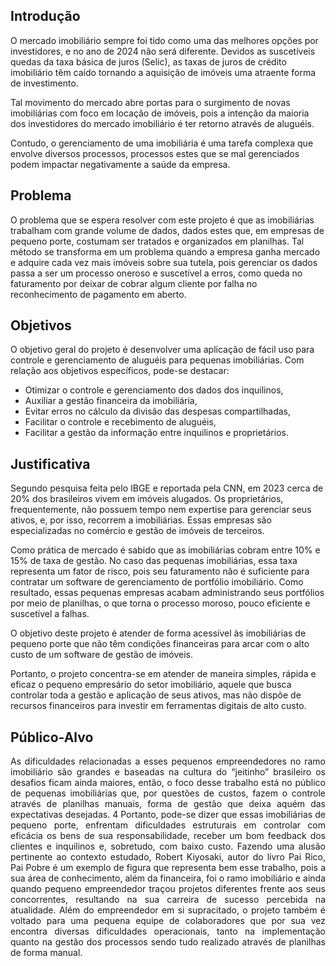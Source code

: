 ## Introdução

O mercado imobiliário sempre foi tido como uma das melhores opções por investidores, e no ano de 2024 não será diferente. Devidos as suscetíveis quedas da taxa básica de juros (Selic), as taxas de juros de crédito imobiliário têm caído tornando a aquisição de imóveis uma atraente forma de investimento.

Tal movimento do mercado abre portas para o surgimento de novas imobiliárias com foco em locação de imóveis, pois a intenção da maioria dos investidores do mercado imobiliário é ter retorno através de aluguéis.

Contudo, o gerenciamento de uma imobiliária é uma tarefa complexa que envolve diversos processos, processos estes que se mal gerenciados podem impactar negativamente a saúde da empresa.

## Problema

O problema que se espera resolver com este projeto é que as imobiliárias trabalham com grande volume de dados, dados estes que, em empresas de pequeno porte, costumam ser tratados e organizados em planilhas. Tal método se transforma em um problema quando a empresa ganha mercado e adquire cada vez mais imóveis sobre sua tutela, pois gerenciar os dados passa a ser um processo oneroso e suscetível a erros, como queda no faturamento por deixar de cobrar algum cliente por falha no reconhecimento de pagamento em aberto. 

## Objetivos

O objetivo geral do projeto é desenvolver uma aplicação de fácil uso para controle e
gerenciamento de aluguéis para pequenas imobiliárias.
Com relação aos objetivos específicos, pode-se destacar:

<ul>
<li>Otimizar o controle e gerenciamento dos dados dos inquilinos,</li>
<li>Auxiliar a gestão financeira da imobiliária,</li>
<li>Evitar erros no cálculo da divisão das despesas compartilhadas,</li>
<li>Facilitar o controle e recebimento de aluguéis, </li>
<li>Facilitar a gestão da informação entre inquilinos e proprietários.</li>
 </ul>


## Justificativa

Segundo pesquisa feita pelo IBGE e reportada pela CNN, em 2023 cerca de 20% dos brasileiros vivem em imóveis alugados. Os proprietários, frequentemente, não possuem tempo nem expertise para gerenciar seus ativos, e, por isso, recorrem a imobiliárias. Essas empresas são especializadas no comércio e gestão de imóveis de terceiros. 

Como prática de mercado é sabido que as imobiliárias cobram entre 10% e 15% de taxa de gestão. No caso das pequenas imobiliárias, essa taxa representa um fator de risco, pois seu faturamento não é suficiente para contratar um software de gerenciamento de portfólio imobiliário. Como resultado, essas pequenas empresas acabam administrando seus portfólios por meio de planilhas, o que torna o processo moroso, pouco eficiente e suscetível a falhas. 

O objetivo deste projeto é atender de forma acessível às imobiliárias de pequeno porte que não têm condições financeiras para arcar com o alto custo de um software de gestão de imóveis.  

Portanto, o projeto concentra-se em atender de maneira simples, rápida e eficaz o pequeno empresário do setor imobiliário, aquele que busca controlar toda a gestão e aplicação de seus ativos, mas não dispõe de recursos financeiros para investir em ferramentas digitais de alto custo. 

## Público-Alvo

<p align="Justify">As dificuldades relacionadas a esses pequenos empreendedores no ramo imobiliário 
são grandes e baseadas na cultura do “jeitinho” brasileiro os desafios ficam ainda 
maiores, então, o foco desse trabalho está no público de pequenas imobiliárias que, 
por questões de custos, fazem o controle através de planilhas manuais, forma de 
gestão que deixa aquém das expectativas desejadas. 
4 
Portanto, pode-se dizer que essas imobiliárias de pequeno porte, enfrentam 
dificuldades estruturais em controlar com eficácia os bens de sua responsabilidade, 
receber um bom feedback dos clientes e inquilinos e, sobretudo, com baixo custo. 
Fazendo uma alusão pertinente ao contexto estudado, Robert Kiyosaki, autor do livro 
Pai Rico, Pai Pobre é um exemplo de figura que representa bem esse trabalho, pois 
a sua área de conhecimento, além da financeira, foi o ramo imobiliário e ainda quando 
pequeno empreendedor traçou projetos diferentes frente aos seus concorrentes, 
resultando na sua carreira de sucesso percebida na atualidade.  
Além do empreendedor em si supracitado, o projeto também é voltado para uma 
pequena equipe de colaboradores que por sua vez encontra diversas dificuldades 
operacionais, tanto na implementação quanto na gestão dos processos sendo tudo 
realizado através de planilhas de forma manual.

